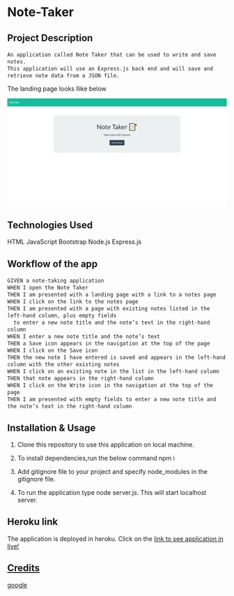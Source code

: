 # Note-Taker
## Project Description
    An application called Note Taker that can be used to write and save notes.
    This application will use an Express.js back end and will save and retrieve note data from a JSON file.
 The landing page looks llike below
 <!-- ![landing Page image](./public/assets/images/landingPage.png) -->
 <img src="./public/assets/images/landingPage.png" width ="900">

 ## Technologies Used
  HTML
 JavaScript
 Bootstrap
 Node.js
 Express.js

 ## Workflow of the app
 ```
GIVEN a note-taking application
WHEN I open the Note Taker
THEN I am presented with a landing page with a link to a notes page
WHEN I click on the link to the notes page
THEN I am presented with a page with existing notes listed in the left-hand column, plus empty fields 
   to enter a new note title and the note’s text in the right-hand column
WHEN I enter a new note title and the note’s text
THEN a Save icon appears in the navigation at the top of the page
WHEN I click on the Save icon
THEN the new note I have entered is saved and appears in the left-hand column with the other existing notes
WHEN I click on an existing note in the list in the left-hand column
THEN that note appears in the right-hand column
WHEN I click on the Write icon in the navigation at the top of the page
THEN I am presented with empty fields to enter a new note title and the note’s text in the right-hand column
```

## Installation & Usage

1. Clone this repository to use this application on local machine.
2. To install dependencies,run the below command 
      npm i
3. Add gitignore file to your project and specify node_modules in the gitignore file.

4. To run the application type node server.js. This will start localhost server.

## Heroku link
 The application is deployed in heroku. Click on the <a href="https://lit-fjord-19799.herokuapp.com/">link to see application in live!
## Credits
google


